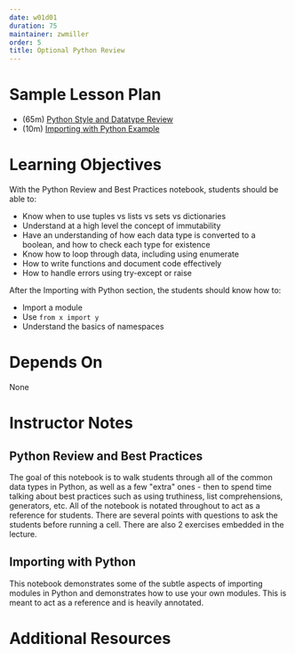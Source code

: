 ```yaml
---
date: w01d01
duration: 75
maintainer: zwmiller
order: 5
title: Optional Python Review
---
```


# Sample Lesson Plan

- (65m) [Python Style and Datatype Review](python_review_and_best_practices.ipynb)
- (10m) [Importing with Python Example](importing_with_python/importing_example.ipynb)

# Learning Objectives

With the Python Review and Best Practices notebook, students should be able to:

* Know when to use tuples vs lists vs sets vs dictionaries
* Understand at a high level the concept of immutability
* Have an understanding of how each data type is converted to a boolean, and
how to check each type for existence
* Know how to loop through data, including using enumerate
* How to write functions and document code effectively
* How to handle errors using try-except or raise

After the Importing with Python section, the students should know how to:

* Import a module
* Use `from x import y`
* Understand the basics of namespaces

# Depends On

None

# Instructor Notes

## Python Review and Best Practices

The goal of this notebook is to walk students through all of the common data
types in Python, as well as a few "extra" ones - then to spend time talking
about best practices such as using truthiness, list comprehensions,
generators, etc. All of the notebook is notated throughout to act as a
reference for students. There are several points with questions to ask the students
before running a cell. There are also 2 exercises embedded in the lecture.

## Importing with Python

This notebook demonstrates some of the subtle aspects of importing modules in
Python and demonstrates how to use your own modules. This is meant to act as
a reference and is heavily annotated.

# Additional Resources
